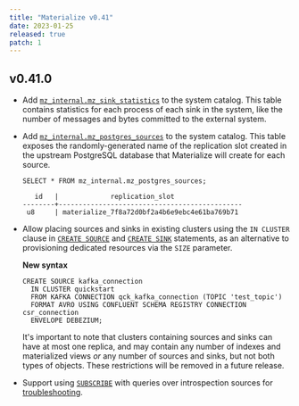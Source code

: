 ```yaml
---
title: "Materialize v0.41"
date: 2023-01-25
released: true
patch: 1
---
```


## v0.41.0

* Add [`mz_internal.mz_sink_statistics`](/sql/system-catalog/mz_catalog_unstable/#mz_sink_statistics)
  to the system catalog. This table contains statistics for each
  process of each sink in the system, like the number of messages
  and bytes committed to the external system.

* Add [`mz_internal.mz_postgres_sources`](/sql/system-catalog/mz_catalog_unstable/#mz_postgres_sources)
  to the system catalog. This table exposes the randomly-generated
  name of the replication slot created in the upstream PostgreSQL
  database that Materialize will create for each source.

    ```mzsql
    SELECT * FROM mz_internal.mz_postgres_sources;

       id   |             replication_slot
    --------+----------------------------------------------
     u8     | materialize_7f8a72d0bf2a4b6e9ebc4e61ba769b71
    ```

* Allow placing sources and sinks in existing clusters using the `IN CLUSTER`
  clause in [`CREATE SOURCE`](/sql/create-source) and [`CREATE SINK`](/sql/create-sink)
  statements, as an alternative to provisioning dedicated
  resources via the `SIZE` parameter.

  **New syntax**

  ```mzsql
  CREATE SOURCE kafka_connection
    IN CLUSTER quickstart
    FROM KAFKA CONNECTION qck_kafka_connection (TOPIC 'test_topic')
    FORMAT AVRO USING CONFLUENT SCHEMA REGISTRY CONNECTION csr_connection
    ENVELOPE DEBEZIUM;
  ```

  It's important to note that clusters containing sources and sinks can have at
  most one replica, and may contain any number of indexes and materialized
  views *or* any number of sources and sinks, but not both types of objects.
  These restrictions will be removed in a future release.

* Support using [`SUBSCRIBE`](/sql/subscribe) with queries over introspection
  sources for [troubleshooting](/ops/troubleshooting/).
